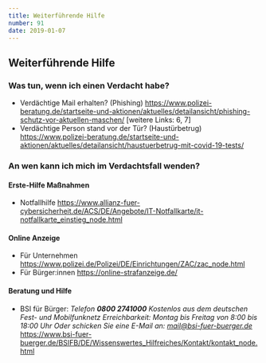 ```yaml
---
title: Weiterführende Hilfe
number: 91
date: 2019-01-07
---
```

## Weiterführende Hilfe

### Was tun, wenn ich einen Verdacht habe?
* Verdächtige Mail erhalten? (Phishing) https://www.polizei-beratung.de/startseite-und-aktionen/aktuelles/detailansicht/phishing-schutz-vor-aktuellen-maschen/ [weitere Links: 6, 7]
* Verdächtige Person stand vor der Tür? (Haustürbetrug) https://www.polizei-beratung.de/startseite-und-aktionen/aktuelles/detailansicht/haustuerbetrug-mit-covid-19-tests/ 

### An wen kann ich mich im Verdachtsfall wenden?

#### Erste-Hilfe Maßnahmen 
* Notfallhilfe https://www.allianz-fuer-cybersicherheit.de/ACS/DE/Angebote/IT-Notfallkarte/it-notfallkarte_einstieg_node.html

#### Online Anzeige
* Für Unternehmen https://www.polizei.de/Polizei/DE/Einrichtungen/ZAC/zac_node.html
* Für Bürger:innen https://online-strafanzeige.de/

#### Beratung und Hilfe
* BSI für Bürger:
*Telefon **0800 2741000**
Kostenlos aus dem deutschen Fest- und Mobilfunknetz
Erreichbarkeit: Montag bis Freitag von 8:00 bis 18:00 Uhr
Oder schicken Sie eine E-Mail an: mail@bsi-fuer-buerger.de*
https://www.bsi-fuer-buerger.de/BSIFB/DE/Wissenswertes_Hilfreiches/Kontakt/kontakt_node.html